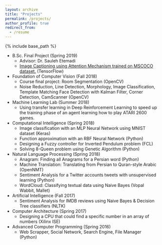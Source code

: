 ```yaml
---
layout: archive
title: "Projects"
permalink: /projects/
author_profile: true
redirect_from:
  - /resume
---
```


{% include base_path %}

* B.Sc. Final Project (Spring 2019)
    * Advisor: Dr. Sauleh Etemadi
    * [Image Captioning using Attention Mechanism trained on MSCOCO dataset.](https://sor8sh.github.io/projects/BSc-Final-Project) (TensorFlow)
* Foundation of Computer Vision (Fall 2018)
    * Course final project: Room Segmentation (OpenCV)
    * Noise Reduction, Line Detection, Morphology, Image Classification, Template Matching Face Detection with Kalman Filter, Corner Detection, CamScanner (OpenCV)
* Machine Learning Lab (Summer 2018)
    * Using transfer learning in Deep Reinforcement Learning to speed up the training phase of an agent learning how to play ATARI 2600 games.
* Computational Intelligence (Spring 2018)
    * Image classification with an MLP Neural Network using MNIST dataset (Keras)
    * Function approximation with an RBF Neural Network (Python)
    * Designing a Fuzzy controller for Inverted Pendulum problem (FCL)
    * Solving 8-Queen problem using Genetic Algorithm (Python)
* Natural Language Processing (Spring 2018)
    * Anagram: Finding all Anagrams for a Persian word (Python)
    * Machine Translation: Translating from Persian to Quran-style Arabic (OpenNMT)
    * Sentiment Analysis for a Twitter accounts tweets with unsupervised learning (Python)
    * WordCloud: Classifying textual data using Naive Bayes (Vopal Wabbit, Mallet)
* Artificial Intelligence (Fall 2017)
    * Sentiment Analysis for IMDB reviews using Naive Bayes & Decision Tree classifiers (NLTK)
* Computer Architecture (Spring 2017)
    * Designing a CPU that could find a specific number in an array of numbers (Xilinx ISE)
* Advanced Computer Programming (Spring 2016)
    * Web Scrapper, Social Network, Search Engine, File Manager (Python)